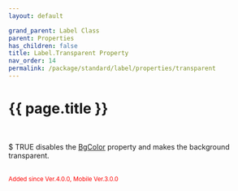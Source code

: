 ```yaml
---
layout: default

grand_parent: Label Class
parent: Properties
has_children: false
title: Label.Transparent Property
nav_order: 14
permalink: /package/standard/label/properties/transparent
---
```

# {{ page.title }}
<br>

$ TRUE disables the <a href="/package/standard/form/properties/bgcolor">BgColor</a> property and makes the background transparent.

<br><small><span style="color:red">Added since Ver.4.0.0, Mobile Ver.3.0.0</span></small>